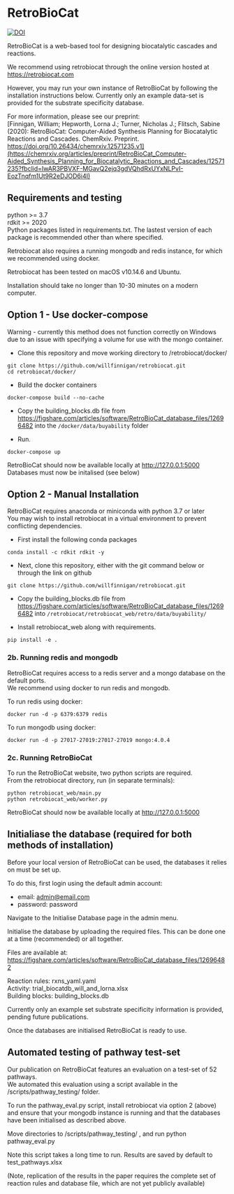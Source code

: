 # RetroBioCat

[![DOI](https://img.shields.io/badge/doi-10.6084/m9.figshare.12698072-blue.svg?style=flat&labelColor=gainsboro&logoWidth=40&logo=data%3Aimage%2Fpng%3Bbase64%2CiVBORw0KGgoAAAANSUhEUgAAAFAAAAAZCAYAAACmRqkJAAAKi0lEQVR4Ae3ZaVBUV97H8evuE0EfH32MmkcfoyAuGjXKgkvMaFRAFuiloemWvRuEXlgEBREXBYJiXAQUFeKocUniQiKogAJhQWwWENDEjLNYvjFLzUzNkplEZb5kTme6nCRjKlOpSZlb9SmL2%2Ffcuv3re87%2FnKP0TYfOcslqPMbt63xBKuh09MTxgi7HKT1Sj1TvKp%2BMkZB6%2FXT8c4AjUYPyVdfb7Qs6HTIJ8EHe7Ul%2B152CphDabRQ0uMr7%2FRQgh%2B8qU6%2FBiPDVGv0jq0uGE94b0ZZ3j%2B25MTetoMsh%2FWD91OBqT9%2Fsehd5EqGV17nKMzTqOHvaRMMLEp7qACfinq%2FW1BBx5ZxB13x5X3Jr1v%2Fz9pUcaHU63PiicjrhvXfNRbY1Th49Q6Y1vu6zyqSjzX3aVIgf4OkKToxhgxpd5OMzV0bYE4CRN1Chu34pnTfwnV03FiTlfzDRXBHo6dfgIq8sX6ByV6vjthGc0UdrrPPVGFQBxlSjzJQWENVUZkebceiLpyM8IZSx7O7Zl4JivUNMZX5h8Rt4%2B2L0llKfgu6JKa%2BXvpB5bZ48%2Ba3F6lil2pDkE2rODzCsU0VUnNFHNZQqdS3lx3Utl%2FMILQcfYt5TEeC1GSprgAq0XlgYGLQyxJTlr0uK0DVX7E5s2ZtOgHvLw5fLK9xVmcqguEj%2F2LXbwsvPBkZZKl4j5NcIKinaUsLbejFWZ7m8Do2cmwnb4cFqArRwx3TEYzi%2Bz7DTD0uhxnj8cAEWWUZK%2BTcdhh4pmTWUsW01Y1uCUmNY7Rtqzo5svJSS0poVXtg6yVj7sn9qunek3j8xPVXXeMFoaDkev6lDF7ene7Y5r2taNAXmEBXaP69zevaOjuUeeZ0zhzJuPsM5CdYvOhZVqBMhBqIVDt8zwGdQjR4of9AA%2BXJjUFpww7GodnHAQca4srDAWCXjW3pETal%2BbfumuOLKqSm17vIQtWr1Uu3JYy6JbXuXFbRN1R8pm5byxtG5CcdOz9EUVc7I5IeQEWQ7wWVwzwrsRn%2BbAFeiCxNsKv5Y9P03BFgjAlT90AGOQy2T47fObl00ocFZHl%2B2UGXw0RjzNUWHTPFthckHWh18al8KsGuaFigVVzlKuY%2BG9z37qvuoGlelpsJVldrgrFjbOE%2BeWe8uW18W84qCqc4s7tmCIgzI75hs%2FaJKNFu7rF%2BIIIhr%2BmIQ%2Btn8LQkDMQOeWAYnDHgsQI3NNU7W9j4h5t72o%2FEyvLEQ%2F%2Bu7ymzbOxbCAeOxAgtghz6YgOVYiufEOUlqu0M37ho%2BYn%2FnpJT8bsejVSt90uqdFdlGmV7hF7cuWXetNCShLX%2BI3nKhN%2ByvCs%2Bs6GQpWB33fzKNQR%2BqWr022yvc94q7spBCY%2Bbzkou6ZfJNPf89ZN%2FdidYHnIsKfIzjCMIc7MAwSJiMPFxGMcKQixGwx07R%2FiEe4CNsxFCbAJvwifj8LkIgYRHa8Lm47jNY8AokmMS5NryPh%2FijOB%2BOX4h7foEuyPHlisMtylJpzu1YspkQ36YbLqnx8F1X4abaqmYs9DGmLlrk4CE9XlHlKZskxfpt%2FUJLzyhV23dG%2BITF72fqo9njEaokwIu8lSbG1N4wx273CrP%2B%2BjniQVZhGrzQjlEioFIRcjDM6MIdjBVtHogvl4W9qIX8sTfwU5SgU%2FzdhdGYLcJ9BzvRID6vgx2SxN8PUI9KnIEWH4n7FuIo%2FoRfYV5vMMV4wHRFs%2BvG%2FKl05ZrDVdP11T7eulK3oNQcz%2FAXcj3DpMePjO44KetDL2lDh%2FmV1S3nNoeWnJb7RSXmMJl%2BI0GmH13rKs8lvEdQwfoWKmCxdmGbAEdgAW5jFiQhBb8WXSYTPSjGCBHaMPR5LMANkOCM%2B%2FgD3MS5Z8W1ElzwW3HNJCSI9tcw2ub%2BO8T5LPTBQBy1nusNcB7ztximI1sIsSSzXb04v3vyusJmx63nMufHXlV6LvpEShDd9x%2FHFYWXVPuSX7%2FD7zmpcjuWRupbyvaHnj8Z7BNsUFCArm70iTRcd5bFEN7oxwJs%2FpoA%2FwfBaLJ2Z2EFbmEsNKL7fYYPUI9DIqj%2Fsgkw0CasW%2BL6RbBDFI7gTZSKzz6Gk02AJ23G3QF4xybYU8INce6s5CJNlTyXhYwKv%2FRWMiEeimquzIhrPpGzuSNCsbvLec2%2Brpmh2e0yu%2FxOp96wv6p8X0xeIZW5Bo2%2F6ucdvb%2FdMWVDm8lX11pRpD16OJ6VyZsrQ8yK%2BVFJ9h4UhwEHDj5JgGE23UkSfoZujMMzSESNCPBT9KAFjqi2rcIYZRPgYmzDQ9xDLSz4%2FGsCPIE%2BNkWrTJy%2FhRrRthpVyJJExbnmG2I%2B6x%2BT%2FHxYyQkzQfJGlufpWy6bYlvPUEgu%2BHlHJA5boo7rE3blnBR7r6mv%2BvCBMYEag%2Faqsyr1%2BIk5a%2Fd2z9zGBDpZ31qulCWk9443Hfg5BuJJAgxAG0ZBEmS4DZ7RKIliMVi0d8UvRUCeuPoNAf4Z%2FmgV13pAwiwR3iffFKBQJM5noB%2F6Y5h45v7Wwf0cDtD1DlMIeiugWmZOy5Cv3RgjX7%2FF4GdMXasOjgurmqdafqpojltml9IjvOJ8NMu9lNL5gQmXdMu0BTefz8loMyoJvivs3VMZvhpjqaig%2FZ8gwJGYIsIKRh%2FY4wh%2Bg%2FGQoxYbREgZ%2BB3uww1V3xKgN%2BrwCNtF4Pvx8NveQCEYX%2BAukhCIYuHZLy%2FyDjHbJQfo7PTK1dEBWqPBX2vS%2B2hNW1XquDURypiwXStCjVWuyrSKQC%2FdoUaHtOT2HENoyal4b40x7rK7ylip9NIV3Jy0P6fD24fl3Ra6uoe3PNqOH2Pw3x%2FC8K8CHIU%2BIpQ7OI8yNOJ9TMJO%2FAU9Nn6PjRiGmm%2FpwgsRLQpKjwjuU%2Fz1CQK0R4G4T4%2FwCHWYKlmcA6xr4SA2EzobXeUa9vh21LgpdKxK8hqd5RsaXWS7S9YvlhU2O7ya3ekXrm%2B9lK3KzFH6a4y5V92Ve5hkM4d02EShMestZekE2IxZX7MWdkAgBtmsi9U2lXEwliAOK%2BGLTowThWIZkrEVSSKYgegPOUxwtFmdaBGLsRgg2qeKtosQDh2GYzbisUIEaPvcQ8T5VGzCKowBk2I3mTVALe4wd4tumKcoaZirSKte4RtVrvXwLrw%2BJXV%2F18Ts3BtLEmOaS0yRtRdMfpGJhTKNMbDJWR5V7eEbUNDtcIQAd1PJMwnuJl6E9KQHY7AAHkzQoBkj8B%2B%2FpTWQ4Maezne1P3x1esLBuqmB%2BbccNhJMGetbM%2BGZIi1V%2FoRyOXB77sKVWuPmrd4RBvYQm9ihVue%2F7xDPGljB50MoJmO%2By36gCGsQovCyCGwOarD9R7PLLXZOJjKZvse%2FDQQSvffG7F1rWrZPiLKUX2DPr1hbfHAKb0kDBSeTed5MQj94Pn1xBMvA%2B2IDYTAkcXzXANPRjHq04ACeFeH9aAIcBC3LOq%2FY5pPDeYtO4yRTmzUhbx9LozCEea8ybaHoxDNmVtPltxSVzxhCm3Asg4Tvs683Aa5wwkD8qP9XbgQqUbb6Tp09U5Os3rWiV4jZv2OuvxPdvht70RfST8fjATZd7P33OYzxZ%2FdF7FwcgqPU0yMR2vMYDulpDfBvw%2BGCdBePpq8AAAAASUVORK5CYII%3D)](https://doi.org/10.6084/m9.figshare.12698072.v4)

RetroBioCat is a web-based tool for designing biocatalytic cascades and reactions.  

We recommend using retrobiocat through the online version hosted at https://retrobiocat.com  

However, you may run your own instance of RetroBioCat by following the installation instructions below.
Currently only an example data-set is provided for the substrate specificity database.

For more information, please see our preprint:  
[Finnigan, William; Hepworth, Lorna J.; Turner, Nicholas J.; Flitsch, Sabine (2020): RetroBioCat: Computer-Aided Synthesis Planning for Biocatalytic Reactions and Cascades. ChemRxiv. Preprint. https://doi.org/10.26434/chemrxiv.12571235.v1](https://chemrxiv.org/articles/preprint/RetroBioCat_Computer-Aided_Synthesis_Planning_for_Biocatalytic_Reactions_and_Cascades/12571235?fbclid=IwAR3PBVXF-MGavQ2ejq3gdVQhdRxUYxNLPvI-EozTnqfm1Ut9R2eDJOD6i4I)  

## Requirements and testing
python >= 3.7  
rdkit >= 2020  
Python packages listed in requirements.txt.  The lastest version of each package is recommended other than where specified.

Retrobiocat also requires a running mongodb and redis instance, for which we recommended using docker.

Retrobiocat has been tested on macOS v10.14.6 and Ubuntu.

Installation should take no longer than 10-30 minutes on a modern computer.

## Option 1 - Use docker-compose
Warning - currently this method does not function correctly on Windows due to an issue with specifying a volume for use with the mongo container.  

 - Clone this repository and move working directory to /retrobiocat/docker/
```
git clone https://github.com/willfinnigan/retrobiocat.git 
cd retrobiocat/docker/
```

- Build the docker containers
```
docker-compose build --no-cache
```

- Copy the building_blocks.db file from https://figshare.com/articles/software/RetroBioCat_database_files/12696482
 into the `/docker/data/buyability` folder

- Run.
```
docker-compose up
```

RetroBioCat should now be available locally at http://127.0.0.1:5000  
Databases must now be initalised (see below)

## Option 2 - Manual Installation
RetroBioCat requires anaconda or miniconda with python 3.7 or later  
You may wish to install retrobiocat in a virtual environment to prevent conflicting dependencies.

* First install the following conda packages
```
conda install -c rdkit rdkit -y
```

* Next, clone this repository, either with the git command below or through the link on github  
```
git clone https://github.com/willfinnigan/retrobiocat.git 
```

* Copy the building_blocks.db file from https://figshare.com/articles/software/RetroBioCat_database_files/12696482
 into `/retrobiocat/retrobiocat_web/retro/data/buyability/`

* Install retrobiocat_web along with requirements.
```
pip install -e .
```

### 2b. Running redis and mongodb 
RetroBioCat requires access to a redis server and a mongo database on the default ports.  
We recommend using docker to run redis and mongodb.  

To run redis using docker:
```
docker run -d -p 6379:6379 redis
```

To run mongodb using docker:
```
docker run -d -p 27017-27019:27017-27019 mongo:4.0.4
```

### 2c. Running RetroBioCat 
To run the RetroBioCat website, two python scripts are required.  
From the retrobiocat directory, run (in separate terminals):

```
python retrobiocat_web/main.py
python retrobiocat_web/worker.py
```

RetroBioCat should now be available locally at http://127.0.0.1:5000



## Initialiase the database (required for both methods of installation)
Before your local version of RetroBioCat can be used, the databases it relies on must be set up.  

To do this, first login using the default admin account:  
- email: admin@email.com  
- password: password  

Navigate to the Initialise Database page in the admin menu.

Initialise the database by uploading the required files.  This can be done one at a time (recommended) or all together.

Files are available at:   
https://figshare.com/articles/software/RetroBioCat_database_files/12696482  

Reaction rules: rxns_yaml.yaml  
Activity: trial_biocatdb_will_and_lorna.xlsx  
Building blocks: building_blocks.db

Currently only an example set substrate specificity information is provided, pending future publications.

Once the databases are initialised RetroBioCat is ready to use.

## Automated testing of pathway test-set  
Our publication on RetroBioCat features an evaluation on a test-set of 52 pathways.  
We automated this evaluation using a script available in the /scripts/pathway_testing/ folder.  

To run the pathway_eval.py script, install retrobiocat via option 2 (above) and ensure that your mongodb instance is running and that the databases have been initialised as described above.  

Move directories to /scripts/pathway_testing/ , and run python pathway_eval.py  

Note this script takes a long time to run.  Results are saved by default to test_pathways.xlsx

(Note, replication of the results in the paper requires the complete set of reaction rules and database file, which are not yet publicly available)  







